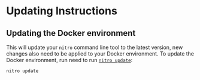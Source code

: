 # Updating Instructions

## Updating the Docker environment

This will update your `nitro` command line tool to the latest version, new changes also need to be applied to your Docker environment. To update the Docker environment, run need to run [`nitro update`](commands.md#update):

```bash
nitro update
```
